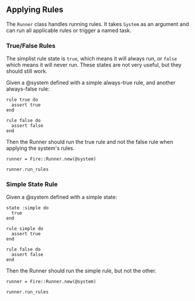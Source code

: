 ## Applying Rules

The `Runner` class handles running rules. It takes `System` as an argument and
can run all applicable rules or trigger a named task.

### True/False Rules

The simplist rule state is `true`, which means it will always run, or
`false` which means it will never run. These states are not very useful,
but they should still work.

Given a @system defined with a simple always-true rule, and another
always-false rule:

    rule true do
      assert true
    end

    rule false do
      assert false
    end

Then the Runner should run the true rule and not the false rule when
applying the system's rules.

    runner = Fire::Runner.new(@system)

    runner.run_rules

### Simple State Rule

Given a @system defined with a simple state:

    state :simple do
      true
    end

    rule simple do
      assert true
    end

    rule false do
      assert false
    end

Then the Runner should run the simple rule, but not the other.

    runner = Fire::Runner.new(@system)

    runner.run_rules

